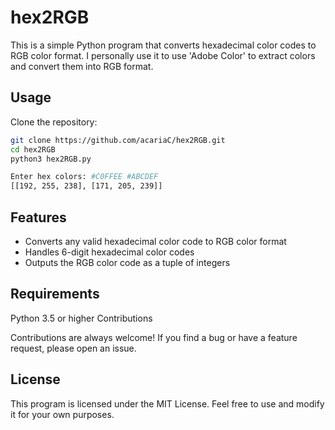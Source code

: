 # hex2RGB

This is a simple Python program that converts hexadecimal color codes to RGB color format. I personally use it to use 'Adobe Color' to extract colors and convert them into RGB format.

## Usage

Clone the repository:
```bash
git clone https://github.com/acariaC/hex2RGB.git
cd hex2RGB
python3 hex2RGB.py

Enter hex colors: #C0FFEE #ABCDEF
[[192, 255, 238], [171, 205, 239]]
```

## Features

- Converts any valid hexadecimal color code to RGB color format
- Handles 6-digit hexadecimal color codes
- Outputs the RGB color code as a tuple of integers

## Requirements

Python 3.5 or higher
Contributions

Contributions are always welcome! If you find a bug or have a feature request, please open an issue.

## License

This program is licensed under the MIT License. Feel free to use and modify it for your own purposes.
